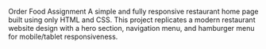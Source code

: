  Order Food Assignment
A simple and fully responsive restaurant home page built using only HTML and CSS.   This project replicates a modern restaurant website design with a hero section, navigation menu, and hamburger menu for mobile/tablet responsiveness.
